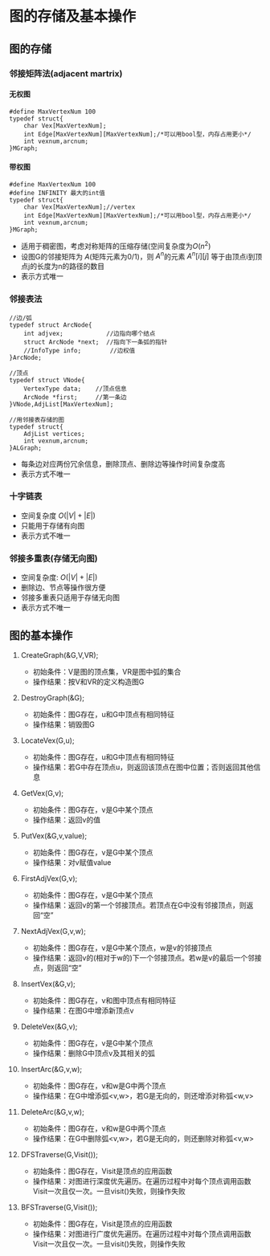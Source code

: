 # 图的存储及基本操作

## 图的存储

### 邻接矩阵法(adjacent martrix)

#### 无权图

    #define MaxVertexNum 100
    typedef struct{
        char Vex[MaxVertexNum];
        int Edge[MaxVertexNum][MaxVertexNum];/*可以用bool型，内存占用更小*/
        int vexnum,arcnum;
    }MGraph;

#### 带权图

    #define MaxVertexNum 100
    #define INFINITY 最大的int值
    typedef struct{
        char Vex[MaxVertexNum];//vertex
        int Edge[MaxVertexNum][MaxVertexNum];/*可以用bool型，内存占用更小*/
        int vexnum,arcnum;
    }MGraph;

- 适用于稠密图，考虑对称矩阵的压缩存储(空间复杂度为$`O(n^2)`$
- 设图G的邻接矩阵为 $A$(矩阵元素为0/1)，则 $A^{n}$的元素 $A^{n}[i] [j]$ 等于由顶点i到顶点j的长度为n的路径的数目
- 表示方式唯一

### 邻接表法

    //边/弧
    typedef struct ArcNode{
        int adjvex;            //边指向哪个结点
        struct ArcNode *next;  //指向下一条弧的指针
        //InfoType info;        //边权值
    }ArcNode;
    
    //顶点
    typedef struct VNode{
        VertexType data;    //顶点信息
        ArcNode *first;     //第一条边
    }VNode,AdjList[MaxVertexNum];

    //用邻接表存储的图
    typedef struct{
        AdjList vertices;
        int vexnum,arcnum;
    }ALGraph;

- 每条边对应两份冗余信息，删除顶点、删除边等操作时间复杂度高
- 表示方式不唯一

### 十字链表

- 空间复杂度 $O(|V|+|E|)$
- 只能用于存储有向图
- 表示方式不唯一

### 邻接多重表(存储无向图)

- 空间复杂度: $O(|V|+|E|)$
- 删除边、节点等操作很方便
- 邻接多重表只适用于存储无向图
- 表示方式不唯一

## 图的基本操作

1. CreateGraph(&G,V,VR);
    - 初始条件：V是图的顶点集，VR是图中弧的集合
    - 操作结果：按V和VR的定义构造图G

2. DestroyGraph(&G);
    - 初始条件：图G存在，u和G中顶点有相同特征
    - 操作结果：销毁图G

3. LocateVex(G,u);
    - 初始条件：图G存在，u和G中顶点有相同特征
    - 操作结果：若G中存在顶点u，则返回该顶点在图中位置；否则返回其他信息
  
4. GetVex(G,v);
    - 初始条件：图G存在，v是G中某个顶点
    - 操作结果：返回v的值
  
5. PutVex(&G,v,value);
    - 初始条件：图G存在，v是G中某个顶点
    - 操作结果：对v赋值value
  
6. FirstAdjVex(G,v);
    - 初始条件：图G存在，v是G中某个顶点
    - 操作结果：返回v的第一个邻接顶点。若顶点在G中没有邻接顶点，则返回“空”
  
7. NextAdjVex(G,v,w);
    - 初始条件：图G存在，v是G中某个顶点，w是v的邻接顶点
    - 操作结果：返回v的(相对于w的)下一个邻接顶点。若w是v的最后一个邻接点，则返回“空”
  
8. InsertVex(&G,v);
    - 初始条件：图G存在，v和图中顶点有相同特征
    - 操作结果：在图G中增添新顶点v
  
9. DeleteVex(&G,v);
    - 初始条件：图G存在，v是G中某个顶点
    - 操作结果：删除G中顶点v及其相关的弧
  
10. InsertArc(&G,v,w);
    - 初始条件：图G存在，v和w是G中两个顶点
    - 操作结果：在G中增添弧<v,w>，若G是无向的，则还增添对称弧<w,v>

11. DeleteArc(&G,v,w);
    - 初始条件：图G存在，v和w是G中两个顶点
    - 操作结果：在G中删除弧<v,w>，若G是无向的，则还删除对称弧<v,w>

12. DFSTraverse(G,Visit());
    - 初始条件：图G存在，Visit是顶点的应用函数
    - 操作结果：对图进行深度优先遍历。在遍历过程中对每个顶点调用函数Visit一次且仅一次。一旦visit()失败，则操作失败

13. BFSTraverse(G,Visit());
    - 初始条件：图G存在，Visit是顶点的应用函数
    - 操作结果：对图进行广度优先遍历。在遍历过程中对每个顶点调用函数Visit一次且仅一次。一旦visit()失败，则操作失败
